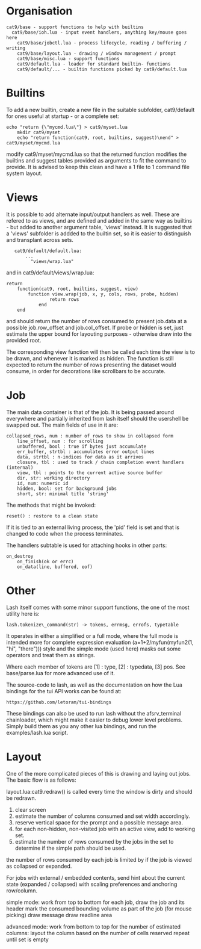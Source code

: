 Organisation
============

    cat9/base - support functions to help with builtins
	  cat9/base/ioh.lua - input event handlers, anything key/mouse goes here
		cat9/base/jobctl.lua - process lifecycle, reading / buffering / writing
		cat9/base/layout.lua - drawing / window management / prompt
		cat9/base/misc.lua - support functions
		cat9/default.lua - loader for standard builtin- functions
		cat9/default/... - builtin functions picked by cat9/default.lua

Builtins
========
To add a new builtin, create a new file in the suitable subfolder, cat9/default
for ones useful at startup - or a complete set:

    echo "return {\"mycmd.lua\"} > cat9/myset.lua
		mkdir cat9/myset
		echo "return function(cat9, root, builtins, suggest)\nend" > cat9/myset/mycmd.lua

modify cat9/myset/mycmd.lua so that the returned function modifies the builtins
and suggest tables provided as arguments to fit the command to provide. It is
advised to keep this clean and have a 1 file to 1 command file system layout.

Views
=====

It is possible to add alternate input/output handlers as well. These are
refered to as views, and are defined and added in the same way as builtins -
but added to another argument table, 'views' instead. It is suggested that a
'views' subfolder is addded to the builtin set, so it is easier to distinguish
and transplant across sets.

       cat9/default/default.lua:
		   ...
			 "views/wrap.lua"

and in cat9/default/views/wrap.lua:

    return
		function(cat9, root, builtins, suggest, view)
		    function view.wrap(job, x, y, cols, rows, probe, hidden)
				    return rows
				end
		end

and should return the number of rows consumed to present job.data at a
possible job.row\_offset and job.col\_offset. If probe or hidden is set, just
estimate the upper bound for layouting purposes - otherwise draw into the
provided root.

The corresponding view function will then be called each time the view is to
be drawn, and whenever it is marked as hidden. The function is still expected
to return the number of rows presenting the dataset would consume, in order
for decorations like scrollbars to be accurate.

Job
===
The main data container is that of the job. It is being passed around everywhere
and partially inherited from lash itself should the usershell be swapped out.
The main fields of use in it are:

    collapsed_rows, num : number of rows to show in collapsed form
		line_offset, num : for scrolling
		unbuffered, bool : true if bytes just accumulate
		err_buffer, strtbl : accumulates error output lines
		data, strtbl : n-indices for data as it arrives
		closure, tbl : used to track / chain completion event handlers (internal)
		view, tbl : points to the current active source buffer
		dir, str: working directory
		id, num: numeric id
		hidden, bool: set for background jobs
		short, str: minimal title 'string'

The methods that might be invoked:

    reset() : restore to a clean state

If it is tied to an external living process, the 'pid' field is set
and that is changed to code when the process terminates.

The handlers subtable is used for attaching hooks in other parts:

    on_destroy
		on_finish(ok or errc)
		on_data(line, buffered, eof)

Other
=====
Lash itself comes with some minor support functions, the one of the most
utility here is:

    lash.tokenize\_command(str) -> tokens, errmsg, errofs, typetable

It operates in either a simplified or a full mode, where the full mode is intended
more for complete expression evaluation (a=1+2/myfun(myfun2(1, "hi", "there"))) style
and the simple mode (used here) masks out some operators and treat them as strings.

Where each member of tokens are [1] : type, [2] : typedata, [3] pos.
See base/parse.lua for more advanced use of it.

The source-code to lash, as well as the documentation on how the Lua bindings for
the tui API works can be found at:

    https://github.com/letoram/tui-bindings

These bindings can also be used to run lash without the afsrv\_terminal chainloader,
which might make it easier to debug lower level problems. Simply build them as you
any other lua bindings, and run the examples/lash.lua script.

Layout
======
One of the more complicated pieces of this is drawing and laying out jobs. The basic
flow is as follows:

layout.lua:cat9.redraw() is called every time the window is dirty and should be redrawn.
1. clear screen
2. estimate the number of columns consumed and set width accordingly.
3. reserve vertical space for the prompt and a possible message area.
4. for each non-hidden, non-visited job with an active view, add to working set.
5. estimate the number of rows consumed by the jobs in the set to determine if
	 the simple path should be used.

the number of rows consumed by each job is limited by if the job is viewed as
collapsed or expanded.

For jobs with external / embedded contents, send hint about the current state
(expanded / collapsed) with scaling preferences and anchoring row/column.

simple mode:
   work from top to bottom
   for each job, draw the job and its header
	 mark the consumed bounding volume as part of the job (for mouse picking)
	 draw message
	 draw readline area

advanced mode:
   work from bottom to top
   for the number of estimated columns:
	 layout the column based on the number of cells reserved
	 repeat until set is empty
